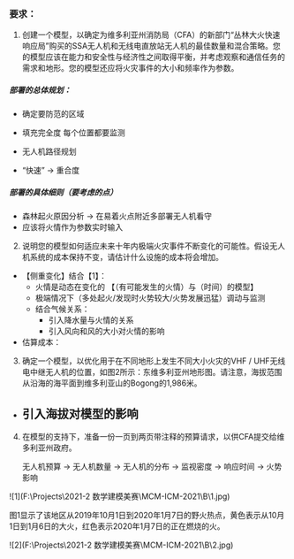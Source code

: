 



### 要求：

1. 创建一个模型，以确定为维多利亚州消防局（CFA）的新部门“丛林大火快速响应局”购买的SSA无人机和无线电直放站无人机的最佳数量和混合策略。您的模型应该在能力和安全性与经济性之间取得平衡，并考虑观察和通信任务的需求和地形。您的模型还应将火灾事件的大小和频率作为参数。

##### 部署的总体规划：

- 确定要防范的区域
- 填充完全度 每个位置都要监测

- 无人机路径规划
- “快速” -> 重合度

##### 部署的具体细则（要考虑的点）

- 森林起火原因分析 -> 在易着火点附近多部署无人机看守
- 应该将火情作为参数实时输入





2. 说明您的模型如何适应未来十年内极端火灾事件不断变化的可能性。假设无人机系统的成本保持不变，请估计什么设施的成本将会增加。

- 【侧重变化】结合【1】：
  - 火情是动态在变化的 【（有可能发生的火情）与（时间）的模型】
  - 极端情况下（多处起火/发现时火势较大/火势发展迅猛）调动与监测
  - 结合气候关系：
    - 引入降水量与火情的关系
    - 引入风向和风的大小对火情的影响
- 估算成本：





3. 确定一个模型，以优化用于在不同地形上发生不同大小火灾的VHF / UHF无线电中继无人机的位置，如图2所示：东维多利亚州地形图。请注意，海拔范围从沿海的海平面到维多利亚山的Bogong的1,986米。

- 引入海拔对模型的影响
  - 



4. 在模型的支持下，准备一份一页到两页带注释的预算请求，以供CFA提交给维多利亚州政府。

   
   
   无人机预算 -> 无人机数量 -> 无人机的分布 -> 监视密度 -> 响应时间 -> 火势影响
   
   

![1](F:\Projects\2021-2 数学建模美赛\MCM-ICM-2021\B\1.jpg)

图1显示了该地区从2019年10月1日到2020年1月7日的野火热点，黄色表示从10月1日到1月6日的大火，红色表示2020年1月7日的正在燃烧的火。



![2](F:\Projects\2021-2 数学建模美赛\MCM-ICM-2021\B\2.jpg)

